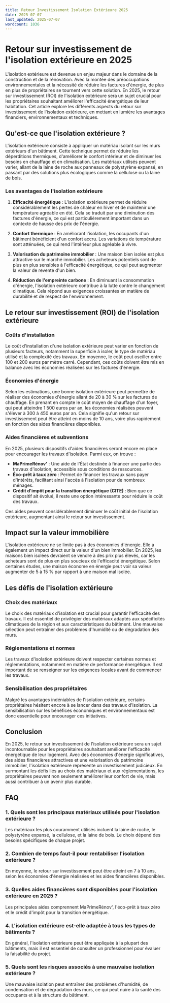```yaml
---
title: Retour Investissement Isolation Extérieure 2025
date: 2025-07-07
last_updated: 2025-07-07
wordcount: 1036
---
```


# Retour sur investissement de l'isolation extérieure en 2025

L'isolation extérieure est devenue un enjeu majeur dans le domaine de la construction et de la rénovation. Avec la montée des préoccupations environnementales et la nécessité de réduire les factures d'énergie, de plus en plus de propriétaires se tournent vers cette solution. En 2025, le retour sur investissement (ROI) de l'isolation extérieure sera un sujet crucial pour les propriétaires souhaitant améliorer l'efficacité énergétique de leur habitation. Cet article explore les différents aspects du retour sur investissement de l'isolation extérieure, en mettant en lumière les avantages financiers, environnementaux et techniques.

## Qu'est-ce que l'isolation extérieure ?

L'isolation extérieure consiste à appliquer un matériau isolant sur les murs extérieurs d'un bâtiment. Cette technique permet de réduire les déperditions thermiques, d'améliorer le confort intérieur et de diminuer les besoins en chauffage et en climatisation. Les matériaux utilisés peuvent varier, allant de la laine de roche aux panneaux de polystyrène expansé, en passant par des solutions plus écologiques comme la cellulose ou la laine de bois.

### Les avantages de l'isolation extérieure

1. **Efficacité énergétique** : L'isolation extérieure permet de réduire considérablement les pertes de chaleur en hiver et de maintenir une température agréable en été. Cela se traduit par une diminution des factures d'énergie, ce qui est particulièrement important dans un contexte de hausse des prix de l'énergie.

2. **Confort thermique** : En améliorant l'isolation, les occupants d'un bâtiment bénéficient d'un confort accru. Les variations de température sont atténuées, ce qui rend l'intérieur plus agréable à vivre.

3. **Valorisation du patrimoine immobilier** : Une maison bien isolée est plus attractive sur le marché immobilier. Les acheteurs potentiels sont de plus en plus sensibles à l'efficacité énergétique, ce qui peut augmenter la valeur de revente d'un bien.

4. **Réduction de l'empreinte carbone** : En diminuant la consommation d'énergie, l'isolation extérieure contribue à la lutte contre le changement climatique. Cela répond aux exigences croissantes en matière de durabilité et de respect de l'environnement.

## Le retour sur investissement (ROI) de l'isolation extérieure

### Coûts d'installation

Le coût d'installation d'une isolation extérieure peut varier en fonction de plusieurs facteurs, notamment la superficie à isoler, le type de matériau utilisé et la complexité des travaux. En moyenne, le coût peut osciller entre 100 et 200 euros par mètre carré. Cependant, ces coûts doivent être mis en balance avec les économies réalisées sur les factures d'énergie.

### Économies d'énergie

Selon les estimations, une bonne isolation extérieure peut permettre de réaliser des économies d'énergie allant de 20 à 30 % sur les factures de chauffage. En prenant en compte le coût moyen de chauffage d'un foyer, qui peut atteindre 1 500 euros par an, les économies réalisées peuvent s'élever à 300 à 450 euros par an. Cela signifie qu'un retour sur investissement peut être atteint en moins de 10 ans, voire plus rapidement en fonction des aides financières disponibles.

### Aides financières et subventions

En 2025, plusieurs dispositifs d'aides financières seront encore en place pour encourager les travaux d'isolation. Parmi eux, on trouve :

- **MaPrimeRénov'** : Une aide de l'État destinée à financer une partie des travaux d'isolation, accessible sous conditions de ressources.
- **Éco-prêt à taux zéro** : Permet de financer les travaux sans payer d'intérêts, facilitant ainsi l'accès à l'isolation pour de nombreux ménages.
- **Crédit d'impôt pour la transition énergétique (CITE)** : Bien que ce dispositif ait évolué, il reste une option intéressante pour réduire le coût des travaux.

Ces aides peuvent considérablement diminuer le coût initial de l'isolation extérieure, augmentant ainsi le retour sur investissement.

## Impact sur la valeur immobilière

L'isolation extérieure ne se limite pas à des économies d'énergie. Elle a également un impact direct sur la valeur d'un bien immobilier. En 2025, les maisons bien isolées devraient se vendre à des prix plus élevés, car les acheteurs sont de plus en plus soucieux de l'efficacité énergétique. Selon certaines études, une maison économe en énergie peut voir sa valeur augmenter de 5 à 15 % par rapport à une maison mal isolée.

## Les défis de l'isolation extérieure

### Choix des matériaux

Le choix des matériaux d'isolation est crucial pour garantir l'efficacité des travaux. Il est essentiel de privilégier des matériaux adaptés aux spécificités climatiques de la région et aux caractéristiques du bâtiment. Une mauvaise sélection peut entraîner des problèmes d'humidité ou de dégradation des murs.

### Réglementations et normes

Les travaux d'isolation extérieure doivent respecter certaines normes et réglementations, notamment en matière de performance énergétique. Il est important de se renseigner sur les exigences locales avant de commencer les travaux.

### Sensibilisation des propriétaires

Malgré les avantages indéniables de l'isolation extérieure, certains propriétaires hésitent encore à se lancer dans des travaux d'isolation. La sensibilisation sur les bénéfices économiques et environnementaux est donc essentielle pour encourager ces initiatives.

## Conclusion

En 2025, le retour sur investissement de l'isolation extérieure sera un sujet incontournable pour les propriétaires souhaitant améliorer l'efficacité énergétique de leur logement. Avec des économies d'énergie significatives, des aides financières attractives et une valorisation du patrimoine immobilier, l'isolation extérieure représente un investissement judicieux. En surmontant les défis liés au choix des matériaux et aux réglementations, les propriétaires peuvent non seulement améliorer leur confort de vie, mais aussi contribuer à un avenir plus durable.

## FAQ

### 1. Quels sont les principaux matériaux utilisés pour l'isolation extérieure ?

Les matériaux les plus couramment utilisés incluent la laine de roche, le polystyrène expansé, la cellulose, et la laine de bois. Le choix dépend des besoins spécifiques de chaque projet.

### 2. Combien de temps faut-il pour rentabiliser l'isolation extérieure ?

En moyenne, le retour sur investissement peut être atteint en 7 à 10 ans, selon les économies d'énergie réalisées et les aides financières disponibles.

### 3. Quelles aides financières sont disponibles pour l'isolation extérieure en 2025 ?

Les principales aides comprennent MaPrimeRénov', l'éco-prêt à taux zéro et le crédit d'impôt pour la transition énergétique.

### 4. L'isolation extérieure est-elle adaptée à tous les types de bâtiments ?

En général, l'isolation extérieure peut être appliquée à la plupart des bâtiments, mais il est essentiel de consulter un professionnel pour évaluer la faisabilité du projet.

### 5. Quels sont les risques associés à une mauvaise isolation extérieure ?

Une mauvaise isolation peut entraîner des problèmes d'humidité, de condensation et de dégradation des murs, ce qui peut nuire à la santé des occupants et à la structure du bâtiment.